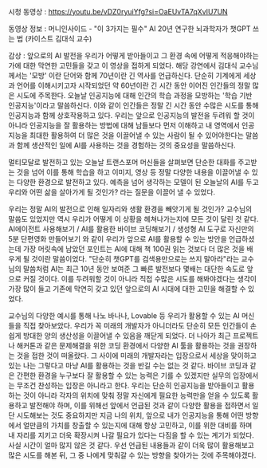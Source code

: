 시청 동영상 : https://youtu.be/vDZ0ryuiYfg?si=OaEUvTA7qXvIU7UN

동영상 정보 : 머니인사이드 - "이 3가지는 필수" AI 20년 연구한 뇌과학자가 챗GPT 쓰는 법 (카이스트 김대식 교수)

감상 : 앞으로의 AI 발전을 우리가 어떻게 받아들이고 그 환경 속에 어떻게 적응해야하는가에 대한 막연한 고민들을 갖고 이 영상을 접하게 되었다.
해당 강연에서 김대식 교수님께서는 '모방' 이란 단어와 함께 70년이란 긴 역사를 언급하신다.
단순히 기계에게 세상과 언어를 이해시키고자 시작되었던 약 60년이란 긴 시간 동안 이어진 인간들의 정말 많은 시도에 주목한다.
오늘날 인공지능에 대해 인간의 학습 과정을 모방하는 '학습 기반 인공지능'이라고 말씀하신다. 이와 같이 인간들은 정말 긴 시간 동안 수많은 시도를 통해
인공지능과 함께 상호작용하고 있다. 우리는 앞으로 인공지능의 발전을 두려워 할 것이 아니라 인공지능을 잘 활용하는 방법에 대해 남들보다 먼저 이해하고
내 영역에서 인공지능을 최대한 활용하여 더 많은 것을 이끌어낼 수 있는 사람이 될 수 있어야한다는 말씀과 함께 생산적인 일에 AI를 사용하는 것을 경험하는 것의 중요성을 말씀하신다.

멀티모달로 발전하고 있는 오늘날 트랜스포머 머신들을 살펴보면 단순한 대화를 주고받는 것을 넘어 이를 통해 학습을 하고 이미지, 영상 등
정말 다양한 내용을 이끌어낼 수 있는 다양한 환경으로 발전하고 있다. 예측을 넘어 생각하는 모델이 된 오늘날의 AI를 두고 우리와 어떤 삶을 살아가게 될 것인가?
라는 질문을 이끌어 낼 수 있었다.

우리는 정말 AI의 발전으로 인해 일자리와 생활 환경을 빼앗기게 될 것인가? 교수님의 말씀도 있었지만 역시 우리가 어떻게 이 상황을 헤쳐나가는지에 모든 것이 달린 것 같다.
AI에이전트 사용해보기 / AI를 활용한 바이브 코딩해보기 / 생성형 AI 도구로 자신만의 5분 단편영화 만들어보기 와 같이 우리가 앞으로 AI를 활용할 수 있는 방안을 언급하셨는데
가장 머릿속에 남았던 포인트는 AI에 대해 책 100권 읽는 것보다 더 많은 것을 배우게 될 것이란 말씀이었다.
"단순히 챗GPT를 검색용만으로는 쓰지 말아라"라는 교수님의 말씀처럼 AI는 최근 10년 동안 보여준 그 빠른 발전보다 몇배는 대단한 속도로 앞으로 커질 것이다.
이를 두려워할 것이 아니라 직접 수많은 시도를 해봐야겠다는 생각이 가장 많이 들고 기존에 막연히 갖고 있던 앞으로의 AI 시대에 대한 고민을 해결할 수 있었다.

교수님의 다양한 예시를 통해 나노 바나나, Lovable 등 우리가 활용할 수 있는 AI 머신들을 직접 찾아보았다. 우리가 꼭 미래의 개발자가 아니더라도 단순히 모든 인간들이
손쉽게 방대한 양의 생산성을 이끌어낼 수 있음을 깨닫게 되었다. 더 나아가 최근 프로젝트나 해커톤과 같은 문제해결을 위한 코딩 환경에서 다양한 AI 툴을 활용하는 것을 권장하는 것을 접한 것이 떠올랐다.
그 사이에 미래의 개발자라는 입장으로서 세상을 맞이하고 있는 나는 그렇다고 마냥 AI를 활용하는 것을 반길 수는 없는 것 같다. 바이브 코딩과 같은 간편한 환경을 누구보다 잘 활용할 수 있는 능력은 기를 수 있겠지만
실무의 입장에서는 무조건 찬성하는 입장은 아니라고 한다. 우리는 단순히 인공지능을 받아들이고 활용하는 것이 아니라 각자의 위치에 맞춰 정말 자신에게 필요한 능력만을 얻을 수 있도록
활용하고 발전해야 하며, 이를 위해선 앞에서 언급된 것과 같이 다양한 활용을 접하면서 일단 시도해보는 것도 중요하지만 지금 나의 위치, 앞으로 내가 인공지능을 통해 어떤 방향에서 얼만큼의 가치를 창출할 수 있는지에 대해
항상 고민하고, 이를 위한 대비를 하며 내 자리를 지키고 더욱 확장시켜 나갈 필요가 있다는 다짐을 할 수 있는 계기가 되었다. 사실 시간이 얼마 많지 않은 것 같다. 우선 언급된 내용들과 같이
더욱 많이 활용해보고 많은 시도를 해본 뒤, 그 중 나에게 맞춰갈 수 있는 방향을 찾아가는 것에 주목해야겠다.
